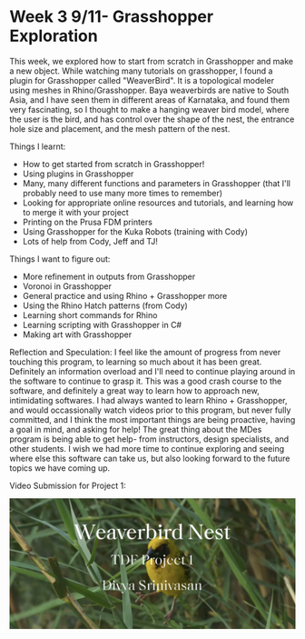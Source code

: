 # Week 3 9/11- Grasshopper Exploration #

This week, we explored how to start from scratch in Grasshopper and make a new object. While watching many tutorials on grasshopper, I found a plugin for Grasshopper called "WeaverBird". It is a topological modeler using meshes in Rhino/Grasshopper. Baya weaverbirds are native to South Asia, and I have seen them in different areas of Karnataka, and found them very fascinating, so I thought to make a hanging weaver bird model, where the user is the bird, and has control over the shape of the nest, the entrance hole size and placement, and the mesh pattern of the nest. 

Things I learnt: 
- How to get started from scratch in Grasshopper!
- Using plugins in Grasshopper
- Many, many different functions and parameters in Grasshopper (that I'll probably need to use many more times to remember)
- Looking for appropriate online resources and tutorials, and learning how to merge it with your project
- Printing on the Prusa FDM printers
- Using Grasshopper for the Kuka Robots (training with Cody)
- Lots of help from Cody, Jeff and TJ!

Things I want to figure out:
- More refinement in outputs from Grasshopper
- Voronoi in Grasshopper
- General practice and using Rhino + Grasshopper more
- Using the Rhino Hatch patterns (from Cody)
- Learning short commands for Rhino
- Learning scripting with Grasshopper in C#
- Making art with Grasshopper

Reflection and Speculation:
I feel like the amount of progress from never touching this program, to learning so much about it has been great. Definitely an information overload and I'll need to continue playing around in the software to continue to grasp it. This was a good crash course to the software, and definitely a great way to learn how to approach new, intimidating softwares. I had always wanted to learn Rhino + Grasshopper, and would occassionally watch videos prior to this program, but never fully committed, and I think the most important things are being proactive, having a goal in mind, and asking for help! The great thing about the MDes program is being able to get help- from instructors, design specialists, and other students. I wish we had more time to continue exploring and seeing where else this software can take us, but also looking forward to the future topics we have coming up. 

Video Submission for Project 1:

[![Project1](Images/1_Project1_Video.png)](https://vimeo.com/864274568?share=copy)

